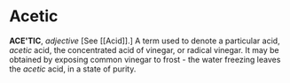 # Acetic

**ACE'TIC**, _adjective_ \[See [[Acid]].\] A term used to denote a particular acid, _acetic_ acid, the concentrated acid of vinegar, or radical vinegar. It may be obtained by exposing common vinegar to frost - the water freezing leaves the _acetic_ acid, in a state of purity.